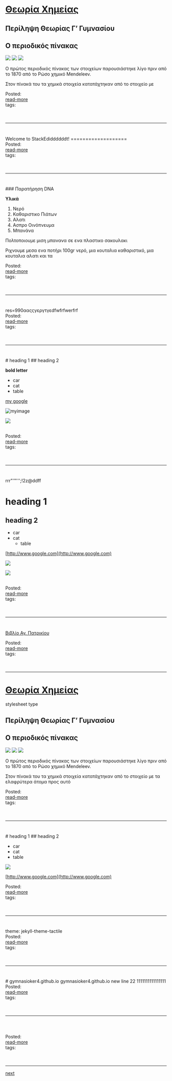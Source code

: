 

<h1><a class="readmorelink" href="gymnasioker4.github.io-master/eleni/cheG.md">Θεωρία Χημείας</a></h1>

<link rel=stylesheet type=text/css href='xblog.css'><meta http-equiv='Content-Type' content='text/html; charset=UTF-8'>

## Περίληψη Θεωρίας Γ’ Γυμνασίου

## O περιοδικός πίνακας

![](/hugo/admin/images/periodikos.jpg)
![](/hugo/admin/images/periodikos2.jpg)
![](/hugo/admin/images/periodikos3.jpg)

Ο πρώτος περιοδικός πίνακας των στοιχείων παρουσιάστηκε λίγο πριν από το 1870 από το Ρώσο χημικό Mendeleev.

Στον πίνακά του τα χημικά στοιχεία κατατάχτηκαν από το στοιχείο με
<br>
<div class='readmore'>
Posted: <br>
<a class="readmorelink" href="gymnasioker4.github.io-master/eleni/cheG.md">read-more</a><br>
tags: 
<br><br><br>
</div>
<hr>

<h1><a class="readmorelink" href="gymnasioker4.github.io-master/eee"></a></h1>
Welcome to StackEdiddddddt!
===================
<br>
<div class='readmore'>
Posted: <br>
<a class="readmorelink" href="gymnasioker4.github.io-master/eee">read-more</a><br>
tags: 
<br><br><br>
</div>
<hr>

<h1><a class="readmorelink" href="gymnasioker4.github.io-master/ain/πειραματαβιολογιας.md"></a></h1>
### Παρατήρηση DNA

**Υλικά**  
1. Νερό  
2. Καθαριστικο Πιάτων  
3. Αλατι  
4. Ασπρο Οινόπνευμα  
5. Μπανάνα

Πολτοποιουμε μιση μπανανα σε ενα πλαστικο σακουλακι

Ριχνουμε μεσα ενα ποτήρι 100gr  νερό, μια κουταλια καθαριστικό, μια κουταλια αλατι και τα
<br>
<div class='readmore'>
Posted: <br>
<a class="readmorelink" href="gymnasioker4.github.io-master/ain/πειραματαβιολογιας.md">read-more</a><br>
tags: 
<br><br><br>
</div>
<hr>

<h1><a class="readmorelink" href="gymnasioker4.github.io-master/ain/w.md"></a></h1>
res=990ααςςγεργτγεdfwfrfwerfrf
<br>
<div class='readmore'>
Posted: <br>
<a class="readmorelink" href="gymnasioker4.github.io-master/ain/w.md">read-more</a><br>
tags: 
<br><br><br>
</div>
<hr>

<h1><a class="readmorelink" href="gymnasioker4.github.io-master/ain/test2.md"></a></h1>
# heading 1
## heading 2  

**bold letter**

* car
* cat
* table  

[my google](http://www.google.com)   

![myimage](/hugo/admin/img/metala2.jpg)    

![](/hugo/admin/img/Carte_Simi.PNG)   
<br>
<div class='readmore'>
Posted: <br>
<a class="readmorelink" href="gymnasioker4.github.io-master/ain/test2.md">read-more</a><br>
tags: 
<br><br><br>
</div>
<hr>

<h1><a class="readmorelink" href="gymnasioker4.github.io-master/ain/test.md"></a></h1>
rrr"'"''';!2z@ddff


# heading 1
## heading 2  

* car   
* cat   
  * table    

[http://www.google.com](http://www.google.com)   

![](/hugo/admin/img/metala2.jpg)    

![](/hugo/admin/img/Carte_Simi.PNG)   
<br>
<div class='readmore'>
Posted: <br>
<a class="readmorelink" href="gymnasioker4.github.io-master/ain/test.md">read-more</a><br>
tags: 
<br><br><br>
</div>
<hr>

<h1><a class="readmorelink" href="gymnasioker4.github.io-master/ain/links.md"></a></h1>


[Βιβλίο Αγ. Πατρικίου](http://www.academia.edu/31990806/SAINTS_OF_BRITAIN_AND_IRELAND.pdf)
<br>
<div class='readmore'>
Posted: <br>
<a class="readmorelink" href="gymnasioker4.github.io-master/ain/links.md">read-more</a><br>
tags: 
<br><br><br>
</div>
<hr>

<h1><a class="readmorelink" href="gymnasioker4.github.io-master/ain/cheG.md">Θεωρία Χημείας</a></h1>

stylesheet type

## Περίληψη Θεωρίας Γ’ Γυμνασίου

## O περιοδικός πίνακας

![](/hugo/admin/images/periodikos.jpg)
![](/hugo/admin/images/periodikos2.jpg)
![](/hugo/admin/images/periodikos3.jpg)

Ο πρώτος περιοδικός πίνακας των στοιχείων παρουσιάστηκε λίγο πριν από το 1870 από το Ρώσο χημικό Mendeleev.

Στον πίνακά του τα χημικά στοιχεία κατατάχτηκαν από το στοιχείο με τα ελαφρύτερα άτομα προς αυτό
<br>
<div class='readmore'>
Posted: <br>
<a class="readmorelink" href="gymnasioker4.github.io-master/ain/cheG.md">read-more</a><br>
tags: 
<br><br><br>
</div>
<hr>

<h1><a class="readmorelink" href="gymnasioker4.github.io-master/ain/09-06-2017vffvfeden6666.md"></a></h1>
# heading 1
## heading 2  

* car
* cat
* table  

![](/hugo/admin/img/metala2.jpg)    

[http://www.google.com](http://www.google.com)
<br>
<div class='readmore'>
Posted: <br>
<a class="readmorelink" href="gymnasioker4.github.io-master/ain/09-06-2017vffvfeden6666.md">read-more</a><br>
tags: 
<br><br><br>
</div>
<hr>

<h1><a class="readmorelink" href="gymnasioker4.github.io-master/_config.yml"></a></h1>
theme: jekyll-theme-tactile
<br>
<div class='readmore'>
Posted: <br>
<a class="readmorelink" href="gymnasioker4.github.io-master/_config.yml">read-more</a><br>
tags: 
<br><br><br>
</div>
<hr>

<h1><a class="readmorelink" href="gymnasioker4.github.io-master/README.md"></a></h1>
# gymnasioker4.github.io
gymnasioker4.github.io  
new line 22
1111111111111111
<br>
<div class='readmore'>
Posted: <br>
<a class="readmorelink" href="gymnasioker4.github.io-master/README.md">read-more</a><br>
tags: 
<br><br><br>
</div>
<hr>

<h1><a class="readmorelink" href="gymnasioker4.github.io-master/New Text Document.txt"></a></h1>

<br>
<div class='readmore'>
Posted: <br>
<a class="readmorelink" href="gymnasioker4.github.io-master/New Text Document.txt">read-more</a><br>
tags: 
<br><br><br>
</div>
<hr>
<a href='index30.md'>next</a>
